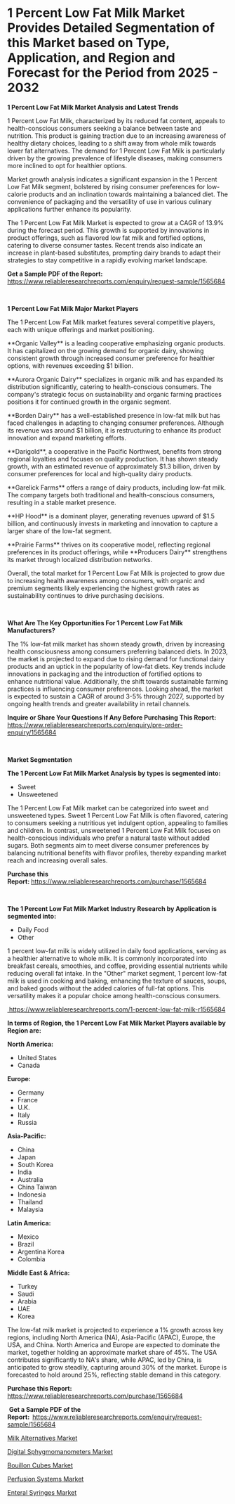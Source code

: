 <p><h1>1 Percent Low Fat Milk Market Provides Detailed Segmentation of this Market based on Type, Application, and Region and Forecast for the Period from 2025 - 2032</h1></p><p><strong>1 Percent Low Fat Milk Market Analysis and Latest Trends</strong></p>
<p><p>1 Percent Low Fat Milk, characterized by its reduced fat content, appeals to health-conscious consumers seeking a balance between taste and nutrition. This product is gaining traction due to an increasing awareness of healthy dietary choices, leading to a shift away from whole milk towards lower fat alternatives. The demand for 1 Percent Low Fat Milk is particularly driven by the growing prevalence of lifestyle diseases, making consumers more inclined to opt for healthier options.</p><p>Market growth analysis indicates a significant expansion in the 1 Percent Low Fat Milk segment, bolstered by rising consumer preferences for low-calorie products and an inclination towards maintaining a balanced diet. The convenience of packaging and the versatility of use in various culinary applications further enhance its popularity.</p><p>The 1 Percent Low Fat Milk Market is expected to grow at a CAGR of 13.9% during the forecast period. This growth is supported by innovations in product offerings, such as flavored low fat milk and fortified options, catering to diverse consumer tastes. Recent trends also indicate an increase in plant-based substitutes, prompting dairy brands to adapt their strategies to stay competitive in a rapidly evolving market landscape.</p></p>
<p><strong>Get a Sample PDF of the Report:&nbsp;</strong> <a href="https://www.reliableresearchreports.com/enquiry/request-sample/1565684?utm_campaign=13&utm_medium=2&utm_source=Github&utm_content=ia&utm_term=07042025&utm_id=1-percent-low-fat-milk">https://www.reliableresearchreports.com/enquiry/request-sample/1565684</a></p>
<p>&nbsp;</p>
<p><strong>1 Percent Low Fat Milk Major Market Players</strong></p>
<p><p>The 1 Percent Low Fat Milk market features several competitive players, each with unique offerings and market positioning. </p><p>**Organic Valley** is a leading cooperative emphasizing organic products. It has capitalized on the growing demand for organic dairy, showing consistent growth through increased consumer preference for healthier options, with revenues exceeding $1 billion.</p><p>**Aurora Organic Dairy** specializes in organic milk and has expanded its distribution significantly, catering to health-conscious consumers. The company's strategic focus on sustainability and organic farming practices positions it for continued growth in the organic segment.</p><p>**Borden Dairy** has a well-established presence in low-fat milk but has faced challenges in adapting to changing consumer preferences. Although its revenue was around $1 billion, it is restructuring to enhance its product innovation and expand marketing efforts.</p><p>**Darigold**, a cooperative in the Pacific Northwest, benefits from strong regional loyalties and focuses on quality production. It has shown steady growth, with an estimated revenue of approximately $1.3 billion, driven by consumer preferences for local and high-quality dairy products.</p><p>**Garelick Farms** offers a range of dairy products, including low-fat milk. The company targets both traditional and health-conscious consumers, resulting in a stable market presence.</p><p>**HP Hood** is a dominant player, generating revenues upward of $1.5 billion, and continuously invests in marketing and innovation to capture a larger share of the low-fat segment.</p><p>**Prairie Farms** thrives on its cooperative model, reflecting regional preferences in its product offerings, while **Producers Dairy** strengthens its market through localized distribution networks.</p><p>Overall, the total market for 1 Percent Low Fat Milk is projected to grow due to increasing health awareness among consumers, with organic and premium segments likely experiencing the highest growth rates as sustainability continues to drive purchasing decisions.</p></p>
<p>&nbsp;</p>
<p><strong>What Are The Key Opportunities For 1 Percent Low Fat Milk Manufacturers?</strong></p>
<p><p>The 1% low-fat milk market has shown steady growth, driven by increasing health consciousness among consumers preferring balanced diets. In 2023, the market is projected to expand due to rising demand for functional dairy products and an uptick in the popularity of low-fat diets. Key trends include innovations in packaging and the introduction of fortified options to enhance nutritional value. Additionally, the shift towards sustainable farming practices is influencing consumer preferences. Looking ahead, the market is expected to sustain a CAGR of around 3-5% through 2027, supported by ongoing health trends and greater availability in retail channels.</p></p>
<p><strong>Inquire or Share Your Questions If Any Before Purchasing This Report:</strong> <a href="https://www.reliableresearchreports.com/enquiry/pre-order-enquiry/1565684?utm_campaign=13&utm_medium=2&utm_source=Github&utm_content=ia&utm_term=07042025&utm_id=1-percent-low-fat-milk">https://www.reliableresearchreports.com/enquiry/pre-order-enquiry/1565684</a></p>
<p>&nbsp;</p>
<p><strong>Market Segmentation</strong></p>
<p><strong>The 1 Percent Low Fat Milk Market Analysis by types is segmented into:</strong></p>
<p><ul><li>Sweet</li><li>Unsweetened</li></ul></p>
<p><p>The 1 Percent Low Fat Milk market can be categorized into sweet and unsweetened types. Sweet 1 Percent Low Fat Milk is often flavored, catering to consumers seeking a nutritious yet indulgent option, appealing to families and children. In contrast, unsweetened 1 Percent Low Fat Milk focuses on health-conscious individuals who prefer a natural taste without added sugars. Both segments aim to meet diverse consumer preferences by balancing nutritional benefits with flavor profiles, thereby expanding market reach and increasing overall sales.</p></p>
<p><strong>Purchase this Report:&nbsp;</strong><a href="https://www.reliableresearchreports.com/purchase/1565684?utm_campaign=13&utm_medium=2&utm_source=Github&utm_content=ia&utm_term=07042025&utm_id=1-percent-low-fat-milk">https://www.reliableresearchreports.com/purchase/1565684</a></p>
<p>&nbsp;</p>
<p><strong>The 1 Percent Low Fat Milk Market Industry Research by Application is segmented into:</strong></p>
<p><ul><li>Daily Food</li><li>Other</li></ul></p>
<p><p>1 percent low-fat milk is widely utilized in daily food applications, serving as a healthier alternative to whole milk. It is commonly incorporated into breakfast cereals, smoothies, and coffee, providing essential nutrients while reducing overall fat intake. In the "Other" market segment, 1 percent low-fat milk is used in cooking and baking, enhancing the texture of sauces, soups, and baked goods without the added calories of full-fat options. This versatility makes it a popular choice among health-conscious consumers.</p></p>
<p><a href="https://www.reliableresearchreports.com/1-percent-low-fat-milk-r1565684?utm_campaign=13&utm_medium=2&utm_source=Github&utm_content=ia&utm_term=07042025&utm_id=1-percent-low-fat-milk">&nbsp;https://www.reliableresearchreports.com/1-percent-low-fat-milk-r1565684</a></p>
<p><strong>In terms of Region, the 1 Percent Low Fat Milk Market Players available by Region are:</strong></p>
<p>
    <p> <strong> North America: </strong>
        <ul>
            <li>United States</li>
            <li>Canada</li>
        </ul>
        </p> 
    <p> <strong> Europe: </strong>
        <ul>
            <li>Germany</li>
            <li>France</li>
            <li>U.K.</li>
            <li>Italy</li>
            <li>Russia</li>
        </ul>
        </p> 
    <p> <strong> Asia-Pacific: </strong>
        <ul>
            <li>China</li>
            <li>Japan</li>
            <li>South Korea</li>
            <li>India</li>
            <li>Australia</li>
            <li>China Taiwan</li>
            <li>Indonesia</li>
            <li>Thailand</li>
            <li>Malaysia</li>
        </ul>
        </p> 
    <p> <strong> Latin America: </strong>
        <ul>
            <li>Mexico</li>
            <li>Brazil</li>
            <li>Argentina Korea</li>
            <li>Colombia</li>
        </ul>
        </p> 
    <p> <strong> Middle East & Africa: </strong>
        <ul>
            <li>Turkey</li>
            <li>Saudi</li>
            <li>Arabia</li>
            <li>UAE</li>
            <li>Korea</li>
        </ul>
    </p>
    </p>
<p><p>The low-fat milk market is projected to experience a 1% growth across key regions, including North America (NA), Asia-Pacific (APAC), Europe, the USA, and China. North America and Europe are expected to dominate the market, together holding an approximate market share of 45%. The USA contributes significantly to NA's share, while APAC, led by China, is anticipated to grow steadily, capturing around 30% of the market. Europe is forecasted to hold around 25%, reflecting stable demand in this category.</p></p>
<p><strong>Purchase this Report: </strong><a href="https://www.reliableresearchreports.com/purchase/1565684?utm_campaign=13&utm_medium=2&utm_source=Github&utm_content=ia&utm_term=07042025&utm_id=1-percent-low-fat-milk">https://www.reliableresearchreports.com/purchase/1565684</a></p>
<p>&nbsp;<strong>Get a Sample PDF of the Report:&nbsp;&nbsp;</strong><a href="https://www.reliableresearchreports.com/enquiry/request-sample/1565684?utm_campaign=13&utm_medium=2&utm_source=Github&utm_content=ia&utm_term=07042025&utm_id=1-percent-low-fat-milk">https://www.reliableresearchreports.com/enquiry/request-sample/1565684</a></p>
<p><strong></strong></p>
<p><p><a href="https://github.com/seemagarbeha/Market-Research-Report-List-1/blob/main/milk-alternatives-market.md?utm_campaign=13&utm_medium=2&utm_source=Github&utm_content=ia&utm_term=07042025&utm_id=1-percent-low-fat-milk">Milk Alternatives Market</a></p><p><a href="https://www.linkedin.com/pulse/comprehensive-study-digital-sphygmomanometers-market-projected-phhhc?utm_campaign=13&utm_medium=2&utm_source=Github&utm_content=ia&utm_term=07042025&utm_id=1-percent-low-fat-milk">Digital Sphygmomanometers Market</a></p><p><a href="https://github.com/mafeasavzal/Market-Research-Report-List-1/blob/main/bouillon-cubes-market.md?utm_campaign=13&utm_medium=2&utm_source=Github&utm_content=ia&utm_term=07042025&utm_id=1-percent-low-fat-milk">Bouillon Cubes Market</a></p><p><a href="https://www.linkedin.com/pulse/global-perfusion-systems-market-product-types-applications-nn0oe?utm_campaign=13&utm_medium=2&utm_source=Github&utm_content=ia&utm_term=07042025&utm_id=1-percent-low-fat-milk">Perfusion Systems Market</a></p><p><a href="https://www.linkedin.com/pulse/enteral-syringes-market-size-share-growth-analysis-type-bpbyc?utm_campaign=13&utm_medium=2&utm_source=Github&utm_content=ia&utm_term=07042025&utm_id=1-percent-low-fat-milk">Enteral Syringes Market</a></p></p>